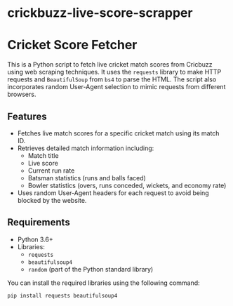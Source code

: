 # crickbuzz-live-score-scrapper

# Cricket Score Fetcher

This is a Python script to fetch live cricket match scores from Cricbuzz using web scraping techniques. It uses the `requests` library to make HTTP requests and `BeautifulSoup` from `bs4` to parse the HTML. The script also incorporates random User-Agent selection to mimic requests from different browsers.

## Features

- Fetches live match scores for a specific cricket match using its match ID.
- Retrieves detailed match information including:
  - Match title
  - Live score
  - Current run rate
  - Batsman statistics (runs and balls faced)
  - Bowler statistics (overs, runs conceded, wickets, and economy rate)
- Uses random User-Agent headers for each request to avoid being blocked by the website.

## Requirements

- Python 3.6+
- Libraries:
  - `requests`
  - `beautifulsoup4`
  - `random` (part of the Python standard library)

You can install the required libraries using the following command:
```bash
pip install requests beautifulsoup4
